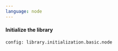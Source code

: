 ```yaml
---
language: node
---
```


#### Initialize the library

```code
config: library.initialization.basic.node
```

